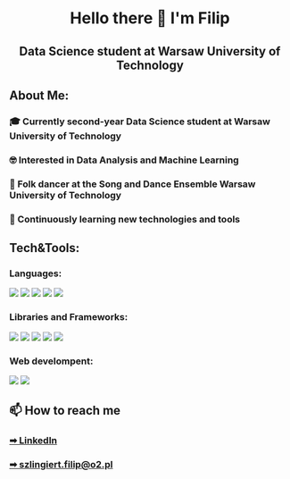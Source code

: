 <h1 align='center'>Hello there 👋 I'm Filip</h1>
<h2 align='center'>Data Science student at Warsaw University of Technology</h2>

<h2>About Me:</h2>
<h3>🎓 Currently second-year Data Science student at Warsaw University of Technology</h3>
<h3>🤓 Interested in Data Analysis and Machine Learning</h3>
<h3>💃 Folk dancer at the Song and Dance Ensemble Warsaw University of Technology</h3>
<h3>🌱 Continuously learning new technologies and tools</h3>

<h2>Tech&Tools:</h2>
<h3>Languages:</h3>
<div>
    <img src="https://img.shields.io/badge/Python-3776AB?style=for-the-badge&logo=python&logoColor=yellow">
    <img src="https://img.shields.io/badge/Java-FE430C?style=for-the-badge&logo=java&logoColor=white">
    <img src="https://img.shields.io/badge/SQL-4479A1?style=for-the-badge&logo=sql&logoColor=white">
    <img src="https://img.shields.io/badge/R-276DC3?style=for-the-badge&logo=r&logoColor=white">
    <img src="https://img.shields.io/badge/MatLab-FB6D17?style=for-the-badge&logo=matlab&logoColor=white">
</div>
<h3>Libraries and Frameworks:</h3>
<div>
  <img src='https://img.shields.io/badge/numpy-%23013243.svg?style=for-the-badge&logo=numpy&logoColor=white'>
  <img src='https://img.shields.io/badge/pandas-%23150458.svg?style=for-the-badge&logo=pandas&logoColor=white'>
  <img src='https://img.shields.io/badge/Matplotlib-%23ffffff.svg?style=for-the-badge&logo=Matplotlib&logoColor=black'>
  <img src='https://img.shields.io/badge/Scikit Learn-F7931E?style=for-the-badge&logo=scikitlearn&logoColor=white'>
  <img src='https://img.shields.io/badge/spring-6DB33F?style=for-the-badge&logo=spring&logoColor=white'>
</div>
<h3>Web develompent:</h3>
<div>
    <img src="https://img.shields.io/badge/HTML5-E34F26?style=for-the-badge&logo=html5&logoColor=white">
    <img src="https://img.shields.io/badge/CSS3-1572B6?style=for-the-badge&logo=css3&logoColor=white"">
</div>

<h2>📫 How to reach me</h2>
<h3><a href="https://www.linkedin.com/in/filip-szlingiert/">➡ LinkedIn</a></h3>
<h3><a href="mailto:szlingiert.filip@o2.pl">➡ szlingiert.filip@o2.pl</a></h3>
